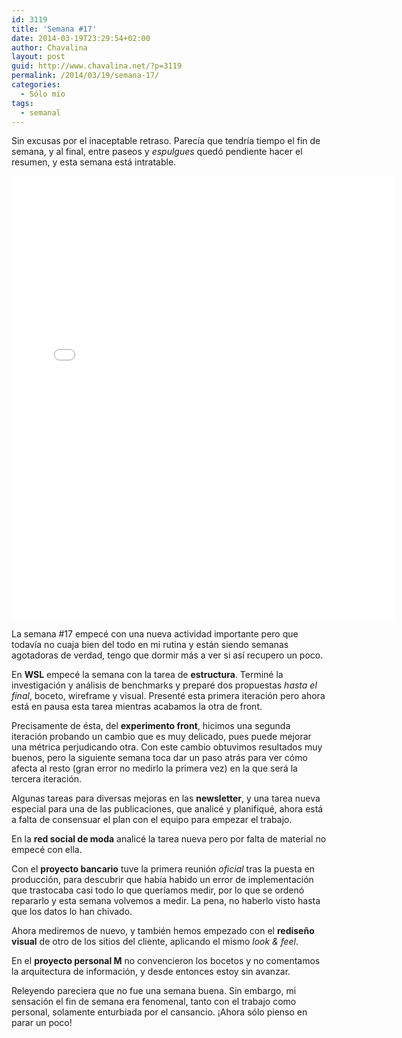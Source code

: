 ```yaml
---
id: 3119
title: 'Semana #17'
date: 2014-03-19T23:29:54+02:00
author: Chavalina
layout: post
guid: http://www.chavalina.net/?p=3119
permalink: /2014/03/19/semana-17/
categories:
  - Sólo mío
tags:
  - semanal
---
```

Sin excusas por el inaceptable retraso. Parecía que tendría tiempo el fin de semana, y al final, entre paseos y  _espulgues_ quedó pendiente hacer el resumen, y esta semana está intratable.

<iframe src="//instagram.com/p/lkeoyStsu-/embed/" width="612" height="710" frameborder="0" scrolling="no" allowtransparency="true"></iframe>

La semana #17 empecé con una nueva actividad importante pero que todavía no cuaja bien del todo en mi rutina y están siendo semanas agotadoras de verdad, tengo que dormir más a ver si así recupero un poco.

En **WSL** empecé la semana con la tarea de **estructura**. Terminé la investigación y análisis de benchmarks y preparé dos propuestas _hasta el final_, boceto, wireframe y visual. Presenté esta primera iteración pero ahora está en pausa esta tarea mientras acabamos la otra de front.

Precisamente de ésta, del **experimento front**, hicimos una segunda iteración probando un cambio que es muy delicado, pues puede mejorar una métrica perjudicando otra. Con este cambio obtuvimos resultados muy buenos, pero la siguiente semana toca dar un paso atrás para ver cómo afecta al resto (gran error no medirlo la primera vez) en la que será la tercera iteración.

Algunas tareas para diversas mejoras en las **newsletter**, y una tarea nueva especial para una de las publicaciones, que analicé y planifiqué, ahora está a falta de consensuar el plan con el equipo para empezar el trabajo.

En la **red social de moda** analicé la tarea nueva pero por falta de material no empecé con ella.

Con el **proyecto bancario** tuve la primera reunión _oficial_ tras la puesta en producción, para descubrir que había habido un error de implementación que trastocaba casi todo lo que queríamos medir, por lo que se ordenó repararlo y esta semana volvemos a medir. La pena, no haberlo visto hasta que los datos lo han chivado.

Ahora mediremos de nuevo, y también hemos empezado con el **rediseño visual** de otro de los sitios del cliente, aplicando el mismo <em lang="en">look & feel</em>.

En el **proyecto personal M** no convencieron los bocetos y no comentamos la arquitectura de información, y desde entonces estoy sin avanzar.

Releyendo pareciera que no fue una semana buena. Sin embargo, mi sensación el fin de semana era fenomenal, tanto con el trabajo como personal, solamente enturbiada por el cansancio. ¡Ahora sólo pienso en parar un poco!